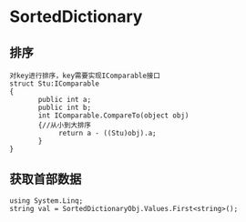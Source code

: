 # SortedDictionary

## 排序

```
对key进行排序，key需要实现IComparable接口
struct Stu:IComparable
{
       public int a;
       public int b;
       int IComparable.CompareTo(object obj)
       {//从小到大排序
            return a - ((Stu)obj).a;
       }
}
```

## 获取首部数据

```
using System.Linq;
string val = SortedDictionaryObj.Values.First<string>();
```
